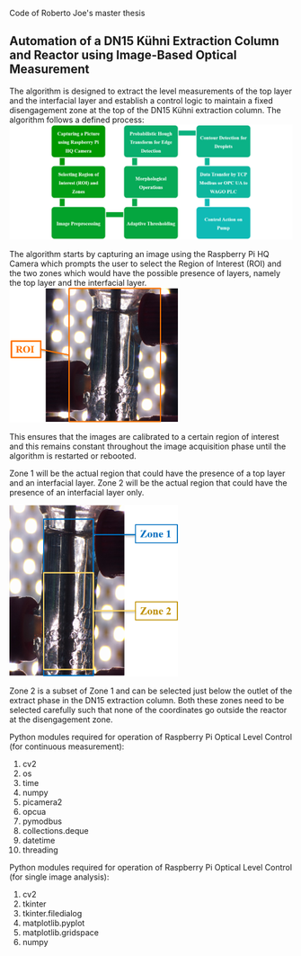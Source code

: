 Code of Roberto Joe's master thesis

## Automation of a DN15 Kühni Extraction Column and Reactor using Image-Based Optical Measurement 

The algorithm is designed to extract the level measurements of the top layer and the interfacial layer and establish a control logic to 
maintain a fixed disengagement zone at the top of the DN15 Kühni extraction column. The algorithm follows a defined process:
<img src="https://github.com/TUDoAD/Abschlussarbeiten_Schmitz/blob/main/Joe/Reference/Process%20Flowchart.png?raw=true" alt="Image error" width="600">

The algorithm starts by capturing an image using the Raspberry Pi HQ Camera which prompts the user to select the Region of Interest (ROI)
and the two zones which would have the possible presence of layers, namely the top layer and the interfacial layer. 
<img src="https://github.com/TUDoAD/Abschlussarbeiten_Schmitz/blob/main/Joe/Reference/ROI%20Selection.png?raw=true" alt="Image error" width="300">

This ensures that the images are calibrated to a certain region of interest and this remains constant throughout the image acquisition 
phase until the algorithm is restarted or rebooted. 

Zone 1 will be the actual region that could have the presence of a top layer and an interfacial layer. Zone 2 will be the actual region
that could have the presence of an interfacial layer only. 

<img src="https://github.com/TUDoAD/Abschlussarbeiten_Schmitz/blob/main/Joe/Reference/Zone%20Selection.png?raw=true" alt="Image error" width="300"> 

Zone 2 is a subset of Zone 1 and can be selected just below the outlet of the extract phase in the DN15 extraction column. Both these 
zones need to be selected carefully such that none of the coordinates go outside the reactor at the disengagement zone. 












Python modules required for operation of Raspberry Pi Optical Level Control (for continuous measurement):
1. cv2 
2. os
3. time
4. numpy
5. picamera2
6. opcua
7. pymodbus
8. collections.deque
9. datetime
10. threading

Python modules required for operation of Raspberry Pi Optical Level Control (for single image analysis):
1. cv2
2. tkinter
3. tkinter.filedialog
4. matplotlib.pyplot
5. matplotlib.gridspace
6. numpy

